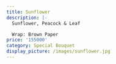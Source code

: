 ```yaml
---
title: Sunflower
description: |-
  Sunflower, Peacock & Leaf

  Wrap: Brown Paper
price: '155000'
category: Special Bouquet
display_picture: /images/sunflower.jpg
---
```


